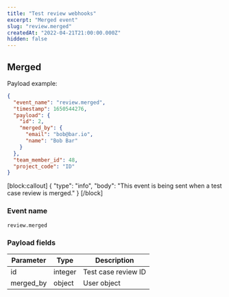 ```yaml
---
title: "Test review webhooks"
excerpt: "Merged event"
slug: "review.merged"
createdAt: "2022-04-21T21:00:00.000Z"
hidden: false
---
```


## Merged

Payload example:

```json
{
  "event_name": "review.merged",
  "timestamp": 1650544276,
  "payload": {
    "id": 2,
    "merged_by": {
      "email": "bob@bar.io",
      "name": "Bob Bar"
    }
  },
  "team_member_id": 48,
  "project_code": "ID"
}
```
[block:callout]
{
  "type": "info",
  "body": "This event is being sent when a test case review is merged."
}
[/block]

### Event name

`review.merged`

### Payload fields

| Parameter | Type | Description         |
|-----------|------|---------------------|
| id        | integer  | Test case review ID |
| merged_by | object | User object         |
